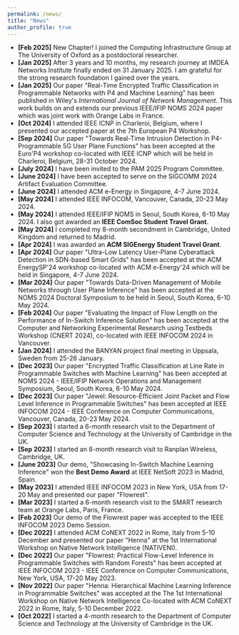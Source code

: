 ```yaml
---
permalink: /news/
title: "News"
author_profile: true
---
```

- <b>[Feb 2025]</b> New Chapter! I joined the Computing Infrastructure Group at The University of Oxford as a postdoctoral researcher.
- <b>[Jan 2025]</b> After 3 years and 10 months, my research journey at IMDEA Networks Institute finally ended on 31 January 2025. I am grateful for the strong research foundation I gained over the years.
- <b>[Jan 2025]</b> Our paper "Real-Time Encrypted Traffic Classification in Programmable Networks with P4 and Machine Learning" has been published in Wiley's <i>International Journal of Network Management</i>. This work builds on and extends our previous IEEE/IFIP NOMS 2024 paper which was joint work with Orange Labs in France.
- <b>[Oct 2024]</b> I attended IEEE ICNP in Charleroi, Belgium, where I presented our accepted paper at the 7th European P4 Workshop.
- <b>[Sep 2024]</b> Our paper "Towards Real-Time Intrusion Detection in P4-Programmable 5G User Plane Functions" has been accepted at the Euro'P4 workshop co-located with IEEE ICNP which will be held in Charleroi, Belgium, 28-31 October 2024.
- <b>[July 2024]</b> I have been invited to the PAM 2025 Program Committee.
- <b>[June 2024]</b> I have been accepted to serve on the SIGCOMM 2024 Artifact Evaluation Committee.
- <b>[June 2024]</b> I attended ACM e-Energy in Singapore, 4-7 June 2024.
- <b>[May 2024]</b> I attended IEEE INFOCOM, Vancouver, Canada, 20-23 May 2024.
- <b>[May 2024]</b> I attended IEEE/IFIP NOMS in Seoul, South Korea, 6-10 May 2024. I also got awarded an <strong>IEEE ComSoc Student Travel Grant</strong>.
- <b>[May 2024]</b> I completed my 8-month secondment in Cambridge, United Kingdom and returned to Madrid.
- <b>[Apr 2024]</b> I was awarded an <strong>ACM SIGEnergy Student Travel Grant</strong>.
- <b>[Apr 2024]</b> Our paper "Ultra-Low Latency User-Plane Cyberattack Detection in SDN-based Smart Grids" has been accepted at the ACM EnergySP'24 workshop co-located with ACM e-Energy'24 which will be held in Singapore, 4-7 June 2024.
- <b>[Mar 2024]</b> Our paper "Towards Data-Driven Management of Mobile Networks through User Plane Inference" has been accepted at the NOMS 2024 Doctoral Symposium to be held in Seoul, South Korea, 6-10 May 2024.
- <b>[Feb 2024]</b> Our paper "Evaluating the Impact of Flow Length on the Performance of In-Switch Inference Solution" has been accepted at the Computer and Networking Experimental Research using Testbeds Workshop (CNERT 2024), co-located with IEEE INFOCOM 2024 in Vancouver.
- <b>[Jan 2024]</b> I attended the BANYAN project final meeting in Uppsala, Sweden from 25-26 January.
- <b>[Dec 2023]</b> Our paper "Encrypted Traffic Classification at Line Rate in Programmable Switches with Machine Learning" has been accepted at NOMS 2024 - IEEE/IFIP Network Operations and Management Symposium, Seoul, South Korea, 6-10 May 2024.
- <b>[Dec 2023]</b> Our paper "Jewel: Resource-Efficient Joint Packet and Flow Level Inference in Programmable Switches" has been accepted at IEEE INFOCOM 2024 - IEEE Conference on Computer Communications, Vancouver, Canada, 20-23 May 2024.
- <b>[Sep 2023]</b> I started a 6-month research visit to the Department of Computer Science and Technology at the University of Cambridge in the UK.
- <b>[Sep 2023]</b> I started an 8-month research visit to Ranplan Wireless, Cambridge, UK.
- <b>[June 2023]</b> Our demo, "Showcasing In-Switch Machine Learning Inference" won the <strong>Best Demo Award</strong> at IEEE NetSoft 2023 in Madrid, Spain.
- <b>[May 2023]</b> I attended IEEE INFOCOM 2023 in New York, USA from 17-20 May and presented our paper "Flowrest".
- <b>[Mar 2023]</b> I started a 6-month research visit to the SMART research team at Orange Labs, Paris, France.
- <b>[Feb 2023]</b> Our demo of the Flowrest paper was accepted to the IEEE INFOCOM 2023 Demo Session.
- <b>[Dec 2022]</b> I attended ACM CoNEXT 2022 in Rome, Italy from 5-10 December and presented our paper "Henna" at the 1st International Workshop on Native Network Intelligence (NATIVENI).
- <b>[Dec 2022]</b> Our paper "Flowrest: Practical Flow-Level Inference in Programmable Switches with Random Forests" has been accepted at IEEE INFOCOM 2023 - IEEE Conference on Computer Communications, New York, USA, 17-20 May 2023. 
- <b>[Nov 2022]</b> Our paper "Henna: Hierarchical Machine Learning Inference in Programmable Switches" was accepted at the The 1st International Workshop on Native Network Intelligence Co-located with ACM CoNEXT 2022 in Rome, Italy, 5-10 December 2022. 
- <b>[Oct 2022]</b> I started a 4-month research to the Department of Computer Science and Technology at the University of Cambridge in the UK.
